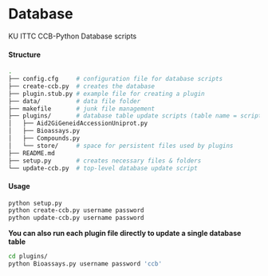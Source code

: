 # Database
KU ITTC CCB-Python Database scripts

#### Structure
```sh
.
├── config.cfg     # configuration file for database scripts
├── create-ccb.py  # creates the database
├── plugin.stub.py # example file for creating a plugin
├── data/          # data file folder
├── makefile       # junk file management
├── plugins/       # database table update scripts (table name = script name)
│   ├── Aid2GiGeneidAccessionUniprot.py
│   ├── Bioassays.py
│   ├── Compounds.py
│   └── store/     # space for persistent files used by plugins
├── README.md
├── setup.py       # creates necessary files & folders
└── update-ccb.py  # top-level database update script
```

#### Usage
```sh
python setup.py
python create-ccb.py username password
python update-ccb.py username password
```

**You can also run each plugin file directly to update a single database table**

```sh
cd plugins/
python Bioassays.py username password 'ccb'
```
